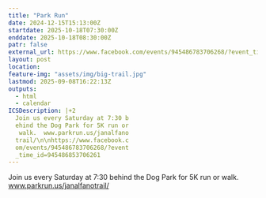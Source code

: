 ```yaml
---
title: "Park Run"
date: 2024-12-15T15:13:00Z
startdate: 2025-10-18T07:30:00Z
enddate: 2025-10-18T08:30:00Z
patr: false
external_url: https://www.facebook.com/events/945486783706268/?event_time_id=945486853706261
layout: post
location: 
feature-img: "assets/img/big-trail.jpg"
lastmod: 2025-09-08T16:22:13Z
outputs:
  - html
  - calendar
ICSDescription: |+2
  Join us every Saturday at 7:30 b  ehind the Dog Park for 5K run or   walk.  www.parkrun.us/janalfano  trail/\n\nhttps://www.facebook.c  om/events/945486783706268/?event  _time_id=945486853706261
---
```


Join us every Saturday at 7&#58;30 behind the Dog Park for 5K run or walk.  www.parkrun.us/janalfanotrail/<br>
  <br>
  
